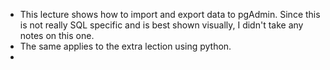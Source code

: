- This lecture shows how to import and export data to pgAdmin. Since this is not really SQL specific and is best shown visually, I didn't take any notes on this one. 
- The same applies to the extra lection using python.
- 
